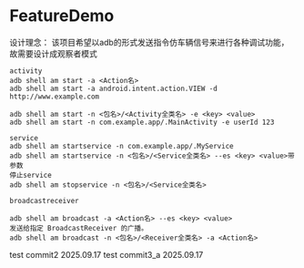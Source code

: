 # FeatureDemo
设计理念：
该项目希望以adb的形式发送指令仿车辆信号来进行各种调试功能，故需要设计成观察者模式

```
activity
adb shell am start -a <Action名>
adb shell am start -a android.intent.action.VIEW -d http://www.example.com

adb shell am start -n <包名>/<Activity全类名> -e <key> <value>
adb shell am start -n com.example.app/.MainActivity -e userId 123

service
adb shell am startservice -n com.example.app/.MyService
adb shell am startservice -n <包名>/<Service全类名> --es <key> <value>带参数
停止service
adb shell am stopservice -n <包名>/<Service全类名>

broadcastreceiver

adb shell am broadcast -a <Action名> --es <key> <value>
发送给指定 BroadcastReceiver 的广播。
adb shell am broadcast -n <包名>/<Receiver全类名> -a <Action名>
```

test commit2 2025.09.17
test commit3_a 2025.09.17